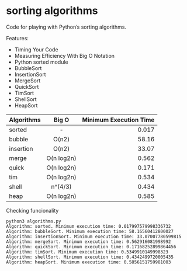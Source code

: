 # sorting algorithms

Code for playing with Python’s sorting algorithms.

Features:
- Timing Your Code
- Measuring Efficiency With Big O Notation
- Python sorted module
- BubbleSort
- InsertionSort
- MergeSort
- QuickSort
- TimSort
- ShellSort
- HeapSort

| Algorithms    | Big O         | Minimum Execution Time |
| ------------- |:-------------:| ----------------------:|
| sorted        | -             | 0.017                  |
| bubble        | O(n2)         | 58.16                  |
| insertion     | O(n2)         | 33.07                  |
| merge         | O(n log2n)    | 0.562                  |
| quick         | O(n log2n)    | 0.171                  |
| tim           | O(n log2n)    | 0.534                  |
| shell         | n^(4/3)       | 0.434                  |
| heap          | O(n log2n)    | 0.585                  |

Checking funcionality
```
python3 algorithms.py 
Algorithm: sorted. Minimum execution time: 0.017997579998336732
Algorithm: bubbleSort. Minimum execution time: 58.16560412800027
Algorithm: insertionSort. Minimum execution time: 33.07007780599815
Algorithm: mergeSort. Minimum execution time: 0.562916081998992
Algorithm: quickSort. Minimum execution time: 0.17168252899864456
Algorithm: timSort. Minimum execution time: 0.5349910149998323
Algorithm: shellSort. Minimum execution time: 0.4342499720005435
Algorithm: heapSort. Minimum execution time: 0.5856151759981003
```
